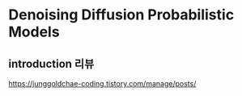 # Denoising Diffusion Probabilistic Models
## introduction 리뷰

https://junggoldchae-coding.tistory.com/manage/posts/